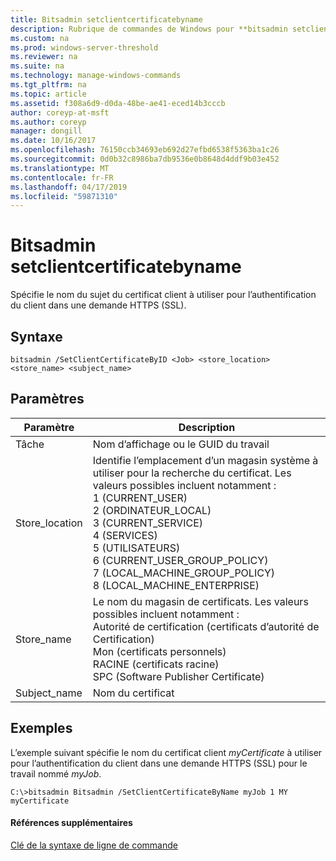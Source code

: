 ```yaml
---
title: Bitsadmin setclientcertificatebyname
description: Rubrique de commandes de Windows pour **bitsadmin setclientcertificatebyname** -Spécifie le nom du sujet du certificat client à utiliser pour l’authentification du client dans une demande HTTPS (SSL).
ms.custom: na
ms.prod: windows-server-threshold
ms.reviewer: na
ms.suite: na
ms.technology: manage-windows-commands
ms.tgt_pltfrm: na
ms.topic: article
ms.assetid: f308a6d9-d0da-48be-ae41-eced14b3cccb
author: coreyp-at-msft
ms.author: coreyp
manager: dongill
ms.date: 10/16/2017
ms.openlocfilehash: 76150ccb34693eb692d27efbd6538f5363ba1c26
ms.sourcegitcommit: 0d0b32c8986ba7db9536e0b8648d4ddf9b03e452
ms.translationtype: MT
ms.contentlocale: fr-FR
ms.lasthandoff: 04/17/2019
ms.locfileid: "59871310"
---
```

# <a name="bitsadmin-setclientcertificatebyname"></a>Bitsadmin setclientcertificatebyname



Spécifie le nom du sujet du certificat client à utiliser pour l’authentification du client dans une demande HTTPS (SSL).

## <a name="syntax"></a>Syntaxe

```
bitsadmin /SetClientCertificateByID <Job> <store_location> <store_name> <subject_name>
```

## <a name="parameters"></a>Paramètres

|Paramètre|Description|
|---------|-----------|
|Tâche|Nom d’affichage ou le GUID du travail|
|Store_location|Identifie l’emplacement d’un magasin système à utiliser pour la recherche du certificat. Les valeurs possibles incluent notamment :</br>1 (CURRENT_USER)</br>2 (ORDINATEUR_LOCAL)</br>3 (CURRENT_SERVICE)</br>4 (SERVICES)</br>5 (UTILISATEURS)</br>6 (CURRENT_USER_GROUP_POLICY)</br>7 (LOCAL_MACHINE_GROUP_POLICY)</br>8 (LOCAL_MACHINE_ENTERPRISE)|
|Store_name|Le nom du magasin de certificats. Les valeurs possibles incluent notamment :</br>Autorité de certification (certificats d’autorité de Certification)</br>Mon (certificats personnels)</br>RACINE (certificats racine)</br>SPC (Software Publisher Certificate)|
|Subject_name|Nom du certificat|

## <a name="BKMK_examples"></a>Exemples

L’exemple suivant spécifie le nom du certificat client *myCertificate* à utiliser pour l’authentification du client dans une demande HTTPS (SSL) pour le travail nommé *myJob*.
```
C:\>bitsadmin Bitsadmin /SetClientCertificateByName myJob 1 MY myCertificate 
```

#### <a name="additional-references"></a>Références supplémentaires

[Clé de la syntaxe de ligne de commande](command-line-syntax-key.md)